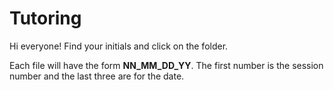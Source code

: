 # Tutoring
Hi everyone! Find your initials and click on the folder.

Each file will have the form **NN_MM_DD_YY**. The first number is the session number and the last three are for the date.
